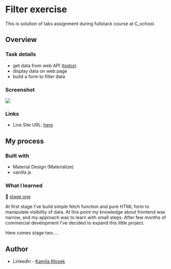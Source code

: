 # Filter exercise

This is solution of taks assignment during fullstack course at C_school. 

## Overview

### Task details
- get data from web API ([todos](https://jsonplaceholder.typicode.com/todos))
- display data on web page
- build a form to filter data

### Screenshot

![](images/screenshot.png)

### Links

- Live Site URL: [here](https://kamquoss.github.io/filter-exercise/)

## My process

### Built with

- Material Design (Materialize)
- vanilla js

### What I learned

:construction_worker:
[stage one](https://github.com/KamQuoss/filter-exercise/commit/4e0cf5e5cb9a38d5d1e68323265f91cad3891665)

At first stage I've build simple fetch function and pure HTML form to manipulate visibility of data. At this point my knowledge about frontend was narrow, and my approach was to learn with small steps. After few months of commercial development I've decided to expand this little project. 

Here comes stage two....


## Author

- LinkedIn - [Kamila Kłosek](https://www.linkedin.com/in/kamila-k%C5%82osek-b16b08a7/)